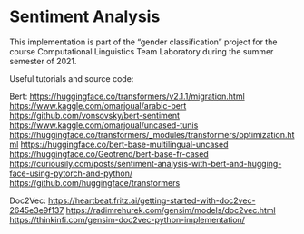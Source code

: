 # Sentiment Analysis 
This implementation is part of the “gender classification” project for the course Computational Linguistics 
Team Laboratory during the summer semester of 2021. 

Useful tutorials and source code:


Bert:
https://huggingface.co/transformers/v2.1.1/migration.html 
https://www.kaggle.com/omarjoual/arabic-bert 
https://github.com/vonsovsky/bert-sentiment
https://www.kaggle.com/omarjoual/uncased-tunis 
https://huggingface.co/transformers/_modules/transformers/optimization.html 
https://huggingface.co/bert-base-multilingual-uncased
https://huggingface.co/Geotrend/bert-base-fr-cased
https://curiousily.com/posts/sentiment-analysis-with-bert-and-hugging-face-using-pytorch-and-python/ 
https://github.com/huggingface/transformers

Doc2Vec:
https://heartbeat.fritz.ai/getting-started-with-doc2vec-2645e3e9f137
https://radimrehurek.com/gensim/models/doc2vec.html
https://thinkinfi.com/gensim-doc2vec-python-implementation/
